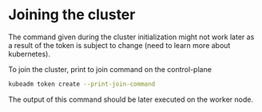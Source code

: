 # Joining the cluster

The command given during the cluster initialization might not work later as a result of the token is subject to change (need to learn more about kubernetes).

To join the cluster, print to join command on the control-plane

```bash
kubeadm token create --print-join-command

```

The output of this command should be later executed on the worker node.